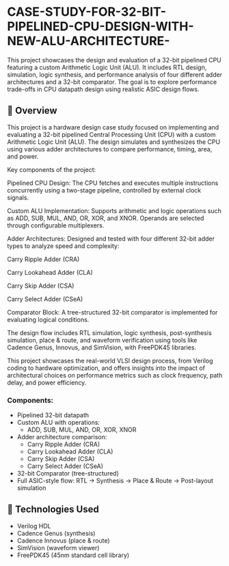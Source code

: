 # CASE-STUDY-FOR-32-BIT-PIPELINED-CPU-DESIGN-WITH-NEW-ALU-ARCHITECTURE-
This project showcases the design and evaluation of a 32-bit pipelined CPU featuring a custom Arithmetic Logic Unit (ALU). It includes RTL design, simulation, logic synthesis, and performance analysis of four different adder architectures and a 32-bit comparator. The goal is to explore performance trade-offs in CPU datapath design using realistic ASIC design flows.

## 🧠 Overview
This project is a hardware design case study focused on implementing and evaluating a 32-bit pipelined Central Processing Unit (CPU) with a custom Arithmetic Logic Unit (ALU). The design simulates and synthesizes the CPU using various adder architectures to compare performance, timing, area, and power.

Key components of the project:

Pipelined CPU Design: The CPU fetches and executes multiple instructions concurrently using a two-stage pipeline, controlled by external clock signals.

Custom ALU Implementation: Supports arithmetic and logic operations such as ADD, SUB, MUL, AND, OR, XOR, and XNOR. Operands are selected through configurable multiplexers.

Adder Architectures: Designed and tested with four different 32-bit adder types to analyze speed and complexity:

Carry Ripple Adder (CRA)

Carry Lookahead Adder (CLA)

Carry Skip Adder (CSA)

Carry Select Adder (CSeA)

Comparator Block: A tree-structured 32-bit comparator is implemented for evaluating logical conditions.

The design flow includes RTL simulation, logic synthesis, post-synthesis simulation, place & route, and waveform verification using tools like Cadence Genus, Innovus, and SimVision, with FreePDK45 libraries.

This project showcases the real-world VLSI design process, from Verilog coding to hardware optimization, and offers insights into the impact of architectural choices on performance metrics such as clock frequency, path delay, and power efficiency.




### Components:

- Pipelined 32-bit datapath
- Custom ALU with operations:
  - ADD, SUB, MUL, AND, OR, XOR, XNOR
- Adder architecture comparison:
  - Carry Ripple Adder (CRA)
  - Carry Lookahead Adder (CLA)
  - Carry Skip Adder (CSA)
  - Carry Select Adder (CSeA)
- 32-bit Comparator (tree-structured)
- Full ASIC-style flow: RTL → Synthesis → Place & Route → Post-layout simulation

## 🔧 Technologies Used

- Verilog HDL
- Cadence Genus (synthesis)
- Cadence Innovus (place & route)
- SimVision (waveform viewer)
- FreePDK45 (45nm standard cell library)
